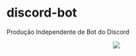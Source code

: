 # discord-bot
Produção Independente de Bot do Discord

<p align = "center">
  <img src="https://imgbox.com/gallery/edit/7rDhWWcJjJ/IuOdh4qNQYq7g6P6" widht= "700px" />
</p>
